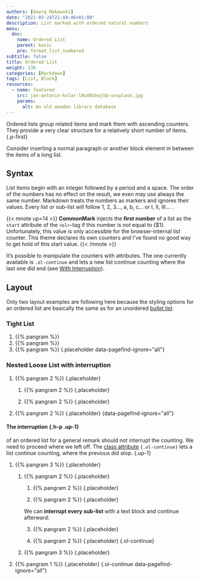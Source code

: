 ```yaml
---
authors: [Georg Makowski]
date: "2021-03-24T21:44:46+01:00"
description: List marked with ordered natural numbers
menu:
  doc:
    name: Ordered List
    parent: basic
    pre: format_list_numbered
subtitle: false
title: Ordered List
weight: 130
categories: [Markdown]
tags: [List, Block]
resources:
  - name: featured
    src: jan-antonin-kolar-lRoX0shwjUQ-unsplash.jpg
    params: 
      alt: An old wooden library database
---
```


Ordered lists group related items and mark them with ascending counters. They provide a very clear structure for a relatively short number of items.
{.p-first} <!--more-->

Consider inserting a normal paragraph or another block element in between the items of a long list.
## Syntax

List items begin with an integer followed by a period and a space. The order of the numbers has no effect on the result, we even may use always the same number. Markdown treats the numbers as markers and ignores their values. Every list or sub-list will follow 1, 2, 3…, a, b, c… or I, II, III… .

{{< mnote up=14 >}}
**CommonMark** injects the **first number** of a list as the `start` attribute of the `<ol>`-tag if this number is not equal to {$1}. Unfortunately, this value is only accessible for the browser-internal list counter. This theme declares its own counters and I’ve found no good way to get hold of this start value.
{{< /mnote >}}

It’s possible to manipulate the counters with attributes. The one currently available is `.ol-continue` and lets a new list continue counting where the last one did end (see [With Interruption](#nested-loose-list-with-interruption)).

## Layout

Only two layout examples are following here because the styling options for an ordered list are basically the same as for an unordered [bullet list](/doc/basic/bullet-list).

### Tight List

1. {{% pangram %}}
2. {{% pangram %}}
3. {{% pangram %}}
{.placeholder data-pagefind-ignore="all"}

### Nested Loose List with interruption 

1. {{% pangram 2 %}}
   {.placeholder}

    1. {{% pangram 2 %}}
       {.placeholder}

    2. {{% pangram 2 %}}
       {.placeholder}

2. {{% pangram 2 %}}
   {.placeholder}
{data-pagefind-ignore="all"}

#### The interruption {.h-p .up-1}
of an ordered list for a general remark should not interrupt the counting. We need to proceed where we left off. The [class attribute](/doc/improved/attribute/howto) `{.ol-continue}` lets a list continue counting, where the previous did stop.
{.up-1}

1. {{% pangram 3 %}}
   {.placeholder}

   1. {{% pangram 2 %}}
      {.placeholder}

      1. {{% pangram 2 %}}
         {.placeholder}

      2. {{% pangram 2 %}}
         {.placeholder}

      We can **interrupt every sub-list** with a text block and continue afterward:

      3. {{% pangram 2 %}}
         {.placeholder}
      
      4. {{% pangram 2 %}}
         {.placeholder}
      {.ol-continue}

   2. {{% pangram 3 %}}
      {.placeholder}

2. {{% pangram 1 %}}
   {.placeholder}
{.ol-continue data-pagefind-ignore="all"}
